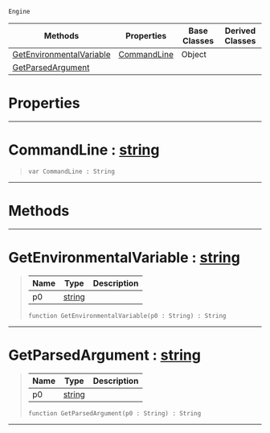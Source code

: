  `Engine`

|Methods|Properties|Base Classes|Derived Classes|
|---|---|---|---|
|[ GetEnvironmentalVariable](https://github.com/dragonCASTjosh/PlasmaDocs/blob/master/code_reference/class_reference/environment.markdown#getenvironmentalvariable)|[ CommandLine](https://github.com/dragonCASTjosh/PlasmaDocs/blob/master/code_reference/class_reference/environment.markdown#commandline-plasma-engine)|Object| |
|[ GetParsedArgument](https://github.com/dragonCASTjosh/PlasmaDocs/blob/master/code_reference/class_reference/environment.markdown#getparsedargument-plasma-e)| | | |


 #  Properties


---  
 #  CommandLine : [string](https://github.com/dragonCASTjosh/PlasmaDocs/blob/master/code_reference/lightning_base_types/string.markdown)

> 
> ``` lang=cpp, name=Lightning
> var CommandLine : String


---  
 #  Methods


---  
 #  GetEnvironmentalVariable : [string](https://github.com/dragonCASTjosh/PlasmaDocs/blob/master/code_reference/lightning_base_types/string.markdown)

> 
> |Name|Type|Description|
> |---|---|---|
> |p0|[string](https://github.com/dragonCASTjosh/PlasmaDocs/blob/master/code_reference/lightning_base_types/string.markdown)| |
> ``` lang=cpp, name=Lightning
> function GetEnvironmentalVariable(p0 : String) : String
> ``` 


---  
 #  GetParsedArgument : [string](https://github.com/dragonCASTjosh/PlasmaDocs/blob/master/code_reference/lightning_base_types/string.markdown)

> 
> |Name|Type|Description|
> |---|---|---|
> |p0|[string](https://github.com/dragonCASTjosh/PlasmaDocs/blob/master/code_reference/lightning_base_types/string.markdown)| |
> ``` lang=cpp, name=Lightning
> function GetParsedArgument(p0 : String) : String
> ``` 


---  
 

 